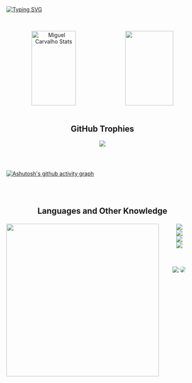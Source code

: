 
[![Typing SVG](https://readme-typing-svg.herokuapp.com/?color=00fffb&size=35&center=true&vCenter=true&width=1000&lines=HELLO,+MY+NAME+is+MIGUEL;I'm+18+years+old;I+from+Brasil,+SP;I+study+systems+development+at;Be+Welcome!+:%29)](https://git.io/typing-svg)  
<br><br>
<div align="center">  
  <img width="48%" height="195px" src="https://github-readme-stats.vercel.app/api?username=MiguelJesuino&show_icons=true&count_private=true&hide_border=true&title_color=00FFFF&icon_color=00FFFF&text_color=00FFFF&bg_color=0d1127" alt="Miguel Carvalho Stats" /> 
  <img width="50%" height="195px" src="https://github-readme-stats.vercel.app/api/top-langs/?username=MiguelJesuino&layout=compact&hide_border=true&title_color=00FFFF&text_color=00bfbf&bg_color=0d1227" />
</div>
<br>
<h2 align="center">GitHub Trophies</h2>

<p align="center">
  <img src="https://github-profile-trophy.vercel.app/?username=MiguelJesuino&theme=discord&row=1&no-bg=true&column=6&margin-w=15&margin-h=15" />
</p>
<br><br>

[![Ashutosh's github activity graph](https://github-readme-activity-graph.vercel.app/graph?username=MiguelJesuino&bg_color=0d1117&color=00e1ff&line=00fffb&point=d6f3ff&area=true&hide_border=true)](https://github.com/ashutosh00710/github-readme-activity-graph)

<br><br>

## <p align='center'>Languages and Other Knowledge</p>

<div align="center">
    <img align="left" width="400" src="https://www.e2msolutions.com/wp-content/uploads/2021/10/page-banner-img.png">
    <p align="">
      <img src="https://skillicons.dev/icons?i=ps,html,css,bootstrap,javascript,jquery,selenium" /><br>
      <img src="https://skillicons.dev/icons?i=eclipse,java,maven,mysql,php,nodejs,python" /><br>
      <img src="https://skillicons.dev/icons?i=bash,docker,linux,md,git,github,stackoverflow" /><br>
      <img src="https://skillicons.dev/icons?i=replit" />
    </p>
</div>

<br>
<br>
<div align="center"> 
<a href = "mailto:tech.miguelcarvalho@gmail.com"> <img src="https://img.shields.io/badge/-Gmail-FF0000?style=for-the-badge&logo=gmail&logoColor=white" target="_blank"></a>
<a href="https://www.linkedin.com/in/tech-miguelcarvalho" target="_blank"><img src="https://img.shields.io/badge/-LinkedIn-%230077B5?style=for-the-badge&logo=linkedin&logoColor=white" style="border-radius: 30px" target="_blank"></a> 
</div>

